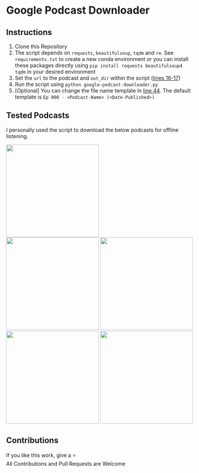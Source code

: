 # Google Podcast Downloader

## Instructions
1. Clone this Repository
2. The script depends on `requests`, `beautifulsoup`, `tqdm` and `re`. See `requirements.txt` to create a new conda environment or you can install these packages directly using `pip install requests beautifulsoup4 tqdm` in your desired environment
3. Set the `url` to the podcast and `out_dir` within the script ([lines 16-17](https://github.com/VaasuDevanS/google-podcast-downloader/blob/c09068092d8807a61fe860ad290517303ceead3e/google-podcast-downloader.py#L16-L17))
4. Run the script using `python google-podcast-downloader.py`
5. [Optional] You can change the file name template in [line 44](https://github.com/VaasuDevanS/google-podcast-downloader/blob/c09068092d8807a61fe860ad290517303ceead3e/google-podcast-downloader.py#L44). The default template is `Ep 000 - <Podcast-Name> (<Date-Published>)`


## Tested Podcasts

I personally used the script to download the below podcasts for offline listening.

<a href="https://podcasts.google.com/feed/aHR0cHM6Ly93d3cub21ueWNvbnRlbnQuY29tL2QvcGxheWxpc3QvZDc1ZDJmZjQtYTRkZC00YTE5LWJjYjEtYWQzNTAxM2RmYzgzLzMzYTllNzBmLTU1YjEtNGY3OS04NmE5LWFkMzUwMTNlOTY3Mi80YWQwYThiYy1mNWRkLTRjNjMtYjZhZi1hZDM1MDEzZTk2ODAvcG9kY2FzdC5yc3M"><img src="https://user-images.githubusercontent.com/24793046/190875668-eebc55cc-e6d5-4a2f-b1b2-7856e78877a6.png" width=250 height=250></a> <br>
<a href="https://podcasts.google.com/feed/aHR0cHM6Ly90YWxrcHl0aG9uLmZtL2VwaXNvZGVzL3Jzcw"><img src="https://user-images.githubusercontent.com/24793046/188334448-f50171b9-8501-426e-83f7-553feb376369.png" width=250 height=250></a> 
<a href="https://podcasts.google.com/feed/aHR0cHM6Ly9tYXBzY2FwaW5nLnBvZGJlYW4uY29tL2ZlZWQueG1s"><img src="https://user-images.githubusercontent.com/24793046/188515031-1c71a2a1-331d-4dec-aafb-34f53f1aa47d.png" width=250 height=250></a><br>
<a href="https://podcasts.google.com/feed/aHR0cHM6Ly9yZWFscHl0aG9uLmNvbS9wb2RjYXN0cy9ycHAvZmVlZA=="><img src="https://user-images.githubusercontent.com/24793046/188514673-8eaa6c57-338a-46fe-8ae8-160718bb4900.png" width=250 height=250></a>
<a href="https://podcasts.google.com/feed/aHR0cHM6Ly9mZWVkcy5tZWdhcGhvbmUuZm0vTExMNTQ0OTY4NTMxNA"><img src="https://user-images.githubusercontent.com/24793046/186712377-ee4ef1c3-29b6-4536-8141-5b347c39af03.png" width=250 height=250></a>


## Contributions
If you like this work, give a ⭐  
All Contributions and Pull Requests are Welcome
